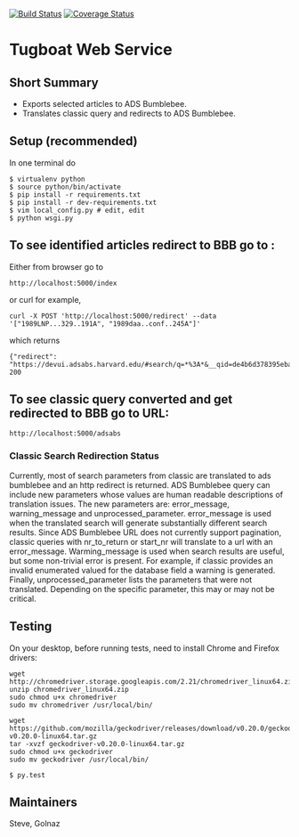 [![Build Status](https://travis-ci.org/adsabs/tugboat.svg?branch=master)](https://travis-ci.org/adsabs/tugboat)
[![Coverage Status](https://coveralls.io/repos/github/adsabs/tugboat/badge.svg?branch=master)](https://coveralls.io/github/adsabs/tugboat?branch=master)


# Tugboat Web Service

## Short Summary

* Exports selected articles to ADS Bumblebee.
* Translates classic query and redirects to ADS Bumblebee.



## Setup (recommended)

In one terminal do

    $ virtualenv python
    $ source python/bin/activate
    $ pip install -r requirements.txt
    $ pip install -r dev-requirements.txt
    $ vim local_config.py # edit, edit
    $ python wsgi.py


## To see identified articles redirect to BBB go to :

Either from browser go to

    http://localhost:5000/index

or curl for example,

    curl -X POST 'http://localhost:5000/redirect' --data '["1989LNP...329..191A", "1989daa..conf..245A"]'
    
which returns

    {"redirect": "https://devui.adsabs.harvard.edu/#search/q=*%3A*&__qid=de4b6d378395eba013f86454c44659b6"}, 200

    
## To see classic query converted and get redirected to BBB go to URL:

    http://localhost:5000/adsabs
    
### Classic Search Redirection Status
Currently, most of search parameters from classic are translated to ads bumblebee and an http redirect is returned.
ADS Bumblebee query can include new parameters whose values are human readable descriptions of translation issues.
The new parameters are: error_message, warning_message and unprocessed_parameter.  error_message is used when the
translated search will generate substantially different search results.  Since ADS Bumblebee URL does not
currently support pagination, classic queries with nr_to_return or start_nr will translate to a url with an error_message.
Warming_message is used when search results are useful, but some non-trivial error is present.  For example, if classic
provides an invalid enumerated valued for the database field a warning is generated.  Finally, unprocessed_parameter
lists the parameters that were not translated.  Depending on the specific parameter, this may or may not be critical.
 
    
## Testing

On your desktop, before running tests, need to install Chrome and Firefox drivers:

    wget http://chromedriver.storage.googleapis.com/2.21/chromedriver_linux64.zip
    unzip chromedriver_linux64.zip
    sudo chmod u+x chromedriver
    sudo mv chromedriver /usr/local/bin/
    
    wget https://github.com/mozilla/geckodriver/releases/download/v0.20.0/geckodriver-v0.20.0-linux64.tar.gz
    tar -xvzf geckodriver-v0.20.0-linux64.tar.gz
    sudo chmod u+x geckodriver
    sudo mv geckodriver /usr/local/bin/

    $ py.test


## Maintainers

Steve, Golnaz
